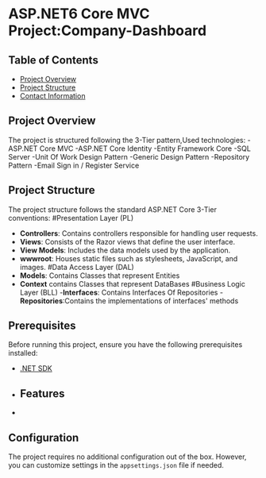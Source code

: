 # ASP.NET6 Core MVC Project:Company-Dashboard
## Table of Contents

- [Project Overview](#project-overview)
- [Project Structure](3-Tier)
- [Contact Information](Waleedhammad770@gmail.com)

## Project Overview
 The project is structured following the 3-Tier pattern,Used technologies: 
   -ASP.NET Core MVC
   -ASP.NET Core Identity
   -Entity Framework Core
   -SQL Server
   -Unit Of Work Design Pattern 
   -Generic Design Pattern
   -Repository Pattern
   -Email Sign in / Register Service 

## Project Structure

The project structure follows the standard ASP.NET Core 3-Tier conventions:
#Presentation Layer (PL)
  - **Controllers**: Contains controllers responsible for handling user requests.
  - **Views**: Consists of the Razor views that define the user interface.
  - **View Models**: Includes the data models used by the application.
  - **wwwroot**: Houses static files such as stylesheets, JavaScript, and images.
#Data Access Layer (DAL)
  - **Models**: Contains Classes that represent Entities
  - **Context** contains Classes that represent DataBases
#Business Logic Layer (BLL)
  -**Interfaces**: Contains Interfaces Of Repositories
  -**Repositories**:Contains the implementations of interfaces' methods

## Prerequisites

Before running this project, ensure you have the following prerequisites installed:

- [.NET SDK](https://dotnet.microsoft.com/download)

- ## Features
- 


## Configuration

The project requires no additional configuration out of the box. However, you can customize settings in the `appsettings.json` file if needed.

